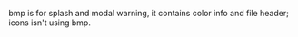 bmp is for splash and modal warning, it contains color info and file header; icons isn't using bmp.
